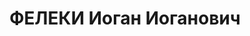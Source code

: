 ---
title: ФЕЛЕКИ Иоган Иоганович
description: '1896 г.р., м.р.: Австрия, г. Нейфельд, мадьяр, служащий, образование:
  низшее, член австрийской компартии

  Тракторозаводское отд. Челябторг, заведующий магазином №20

  прож.: с. Челябинск 20.09.1937

  Обвинение: ст. 58-6-8-9-11

  Приговор: ВК ВС СССР, 31.12.1937 — ВМН

  Расстрелян 31.12.1937

  Реабилитация: ВК ВС СССР, 22.05.1958'
---